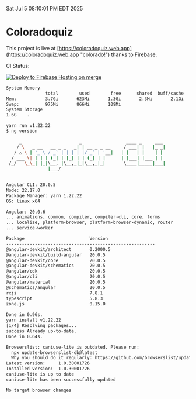 Sat Jul  5 08:10:01 PM EDT 2025

# Coloradoquiz


This project is live at [https://coloradoquiz.web.app](https://coloradoquiz.web.app "colorado!") thanks to Firebase.

CI Status: 

[![Deploy to Firebase Hosting on merge](https://github.com/teamkushal/coloradoquiz/actions/workflows/firebase-hosting-merge.yml/badge.svg)](https://github.com/teamkushal/coloradoquiz/actions/workflows/firebase-hosting-merge.yml)

```bash
System Memory
               total        used        free      shared  buff/cache   available
Mem:           3.7Gi       623Mi       1.3Gi       2.3Mi       2.1Gi       3.1Gi
Swap:          975Mi       866Mi       109Mi
System Storage
1.6G	.
```
```bash
yarn run v1.22.22
$ ng version

     _                      _                 ____ _     ___
    / \   _ __   __ _ _   _| | __ _ _ __     / ___| |   |_ _|
   / △ \ | '_ \ / _` | | | | |/ _` | '__|   | |   | |    | |
  / ___ \| | | | (_| | |_| | | (_| | |      | |___| |___ | |
 /_/   \_\_| |_|\__, |\__,_|_|\__,_|_|       \____|_____|___|
                |___/
    

Angular CLI: 20.0.5
Node: 22.17.0
Package Manager: yarn 1.22.22
OS: linux x64

Angular: 20.0.6
... animations, common, compiler, compiler-cli, core, forms
... localize, platform-browser, platform-browser-dynamic, router
... service-worker

Package                         Version
---------------------------------------------------------
@angular-devkit/architect       0.2000.5
@angular-devkit/build-angular   20.0.5
@angular-devkit/core            20.0.5
@angular-devkit/schematics      20.0.5
@angular/cdk                    20.0.5
@angular/cli                    20.0.5
@angular/material               20.0.5
@schematics/angular             20.0.5
rxjs                            7.8.1
typescript                      5.8.3
zone.js                         0.15.0
    
Done in 0.96s.
yarn install v1.22.22
[1/4] Resolving packages...
success Already up-to-date.
Done in 0.64s.
```
```bash
Browserslist: caniuse-lite is outdated. Please run:
  npx update-browserslist-db@latest
  Why you should do it regularly: https://github.com/browserslist/update-db#readme
Latest version:     1.0.30001726
Installed version:  1.0.30001726
caniuse-lite is up to date
caniuse-lite has been successfully updated

No target browser changes
```
```bash
